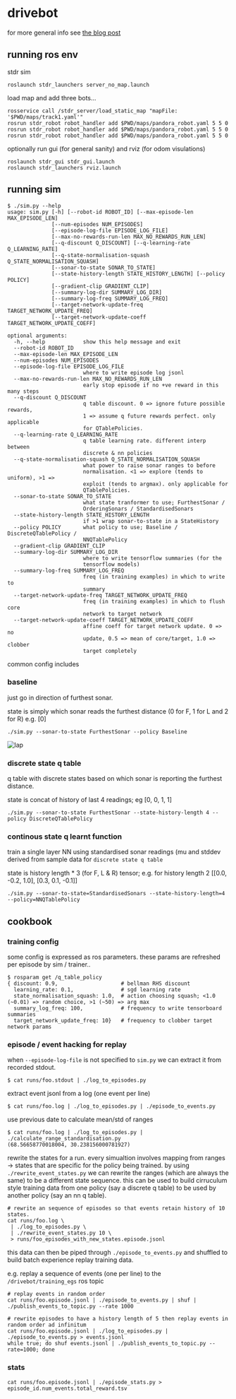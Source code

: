 # drivebot

for more general info see [the blog post](http://matpalm.com/blog/drivebot/)

## running ros env

stdr sim

```
roslaunch stdr_launchers server_no_map.launch
```

load map and add three bots...

```
rosservice call /stdr_server/load_static_map "mapFile: '$PWD/maps/track1.yaml'"
rosrun stdr_robot robot_handler add $PWD/maps/pandora_robot.yaml 5 5 0
rosrun stdr_robot robot_handler add $PWD/maps/pandora_robot.yaml 5 5 0
rosrun stdr_robot robot_handler add $PWD/maps/pandora_robot.yaml 5 5 0
```

optionally run gui (for general sanity) and rviz (for odom visulations)

```
roslaunch stdr_gui stdr_gui.launch
roslaunch stdr_launchers rviz.launch
```

## running sim

```
$ ./sim.py --help
usage: sim.py [-h] [--robot-id ROBOT_ID] [--max-episode-len MAX_EPISODE_LEN]
              [--num-episodes NUM_EPISODES]
              [--episode-log-file EPISODE_LOG_FILE]
              [--max-no-rewards-run-len MAX_NO_REWARDS_RUN_LEN]
              [--q-discount Q_DISCOUNT] [--q-learning-rate Q_LEARNING_RATE]
              [--q-state-normalisation-squash Q_STATE_NORMALISATION_SQUASH]
              [--sonar-to-state SONAR_TO_STATE]
              [--state-history-length STATE_HISTORY_LENGTH] [--policy POLICY]
              [--gradient-clip GRADIENT_CLIP]
              [--summary-log-dir SUMMARY_LOG_DIR]
              [--summary-log-freq SUMMARY_LOG_FREQ]
              [--target-network-update-freq TARGET_NETWORK_UPDATE_FREQ]
              [--target-network-update-coeff TARGET_NETWORK_UPDATE_COEFF]

optional arguments:
  -h, --help            show this help message and exit
  --robot-id ROBOT_ID
  --max-episode-len MAX_EPISODE_LEN
  --num-episodes NUM_EPISODES
  --episode-log-file EPISODE_LOG_FILE
                        where to write episode log jsonl
  --max-no-rewards-run-len MAX_NO_REWARDS_RUN_LEN
                        early stop episode if no +ve reward in this many steps
  --q-discount Q_DISCOUNT
                        q table discount. 0 => ignore future possible rewards,
                        1 => assume q future rewards perfect. only applicable
                        for QTablePolicies.
  --q-learning-rate Q_LEARNING_RATE
                        q table learning rate. different interp between
                        discrete & nn policies
  --q-state-normalisation-squash Q_STATE_NORMALISATION_SQUASH
                        what power to raise sonar ranges to before
                        normalisation. <1 => explore (tends to uniform), >1 =>
                        exploit (tends to argmax). only applicable for
                        QTablePolicies.
  --sonar-to-state SONAR_TO_STATE
                        what state tranformer to use; FurthestSonar /
                        OrderingSonars / StandardisedSonars
  --state-history-length STATE_HISTORY_LENGTH
                        if >1 wrap sonar-to-state in a StateHistory
  --policy POLICY       what policy to use; Baseline / DiscreteQTablePolicy /
                        NNQTablePolicy
  --gradient-clip GRADIENT_CLIP
  --summary-log-dir SUMMARY_LOG_DIR
                        where to write tensorflow summaries (for the
                        tensorflow models)
  --summary-log-freq SUMMARY_LOG_FREQ
                        freq (in training examples) in which to write to
                        summary
  --target-network-update-freq TARGET_NETWORK_UPDATE_FREQ
                        freq (in training examples) in which to flush core
                        network to target network
  --target-network-update-coeff TARGET_NETWORK_UPDATE_COEFF
                        affine coeff for target network update. 0 => no
                        update, 0.5 => mean of core/target, 1.0 => clobber
                        target completely
```

common config includes 

### baseline

just go in direction of furthest sonar.

state is simply which sonar reads the furthest distance (0 for F, 1 for L and 2 for R) e.g. [0]

```
./sim.py --sonar-to-state FurthestSonar --policy Baseline
```

![lap](blogish/lap_and_half_simple_policy.png?raw=true "lap")

### discrete state q table

q table with discrete states based on which sonar is reporting the furthest distance.

state is concat of history of last 4 readings; eg [0, 0, 1, 1]

```
./sim.py --sonar-to-state FurthestSonar --state-history-length 4 --policy DiscreteQTablePolicy
```

### continous state q learnt function

train a single layer NN using standardised sonar readings (mu and stddev derived from sample data for `discrete state q table`

state is history length * 3 (for F, L & R) tensor; e.g. for history length 2 [[0.0, -0.2, 1.0], [0.3, 0.1, -0.1]]

```
./sim.py --sonar-to-state=StandardisedSonars --state-history-length=4 --policy=NNQTablePolicy
```

## cookbook

### training config

some config is expressed as ros parameters. these params are refreshed per episode by sim / trainer..

```
$ rosparam get /q_table_policy
{ discount: 0.9,                    # bellman RHS discount
  learning_rate: 0.1,               # sgd learning rate
  state_normalisation_squash: 1.0,  # action choosing squash; <1.0 (~0.01) => random choice, >1 (~50) => arg max
  summary_log_freq: 100,            # frequency to write tensorboard summaries
  target_network_update_freq: 10}   # frequency to clobber target network params
```

### episode / event hacking for replay

when `--episode-log-file` is not specified to `sim.py` we can extract it from recorded stdout.

```
$ cat runs/foo.stdout | ./log_to_episodes.py
```

extract event jsonl from a log (one event per line)

```
$ cat runs/foo.log | ./log_to_episodes.py | ./episode_to_events.py
```

use previous date to calculate mean/std of ranges

```
$ cat runs/foo.log | ./log_to_episodes.py | ./calculate_range_standardisation.py
(68.56658770018004, 30.238156000781927)
```

rewrite the states for a run. every simualtion involves mapping from ranges -> states that are specific
for the policy being trained. by using `./rewrite_event_states.py` we can rewrite the ranges (which are always the
same) to be a different state sequence. this can be used to build cirruculum style training data from
one policy (say a discrete q table) to be used by another policy (say an nn q table). 


```
# rewrite an sequence of episodes so that events retain history of 10 states.
cat runs/foo.log \
 | ./log_to_episodes.py \
 | ./rewrite_event_states.py 10 \
 > runs/foo_episodes_with_new_states.episode.jsonl
```

this data can then be piped through `./episode_to_events.py` and shuffled to build batch experience replay training data.

e.g. replay a sequence of events (one per line) to the `/drivebot/training_egs` ros topic

```
# replay events in random order
cat runs/foo.episode.jsonl | ./episode_to_events.py | shuf | ./publish_events_to_topic.py --rate 1000
```

```
# rewrite episodes to have a history length of 5 then replay events in random order ad infinitum
cat runs/foo.episode.jsonl | ./log_to_episodes.py | ./episode_to_events.py > events.jsonl
while true; do shuf events.jsonl | ./publish_events_to_topic.py --rate=1000; done
```

### stats

```
cat runs/foo.episode.jsonl | ./episode_stats.py > episode_id.num_events.total_reward.tsv
```






